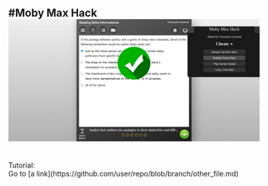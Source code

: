 #Moby Max Hack
<img src="img.png" alt="Img" title="Prev">
<br /> 
------------------------------------------------------------
<br /> 
Tutorial:
<br /> 
Go to [a link](https://github.com/user/repo/blob/branch/other_file.md)
